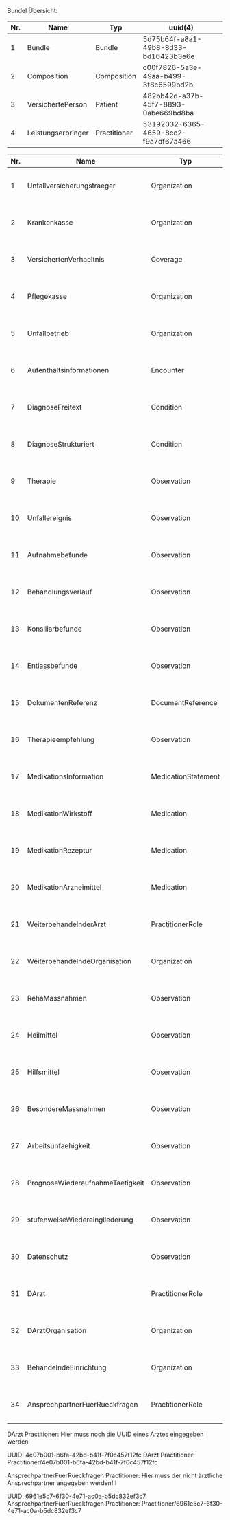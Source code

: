 Bundel Übersicht:



| Nr.  | Name               | Typ          | uuid(4)                              |
| ---- | ------------------ | ------------ | ------------------------------------ |
| 1    | Bundle             | Bundle       | 5d75b64f-a8a1-49b8-8d33-bd16423b3e6e |
| 2    | Composition        | Composition  | c00f7826-5a3e-49aa-b499-3f8c6599bd2b |
| 3    | VersichertePerson  | Patient      | 482bb42d-a37b-45f7-8893-0abe669bd8ba |
| 4    | Leistungserbringer | Practitioner | 53192032-6365-4659-8cc2-f9a7df67a466 |



| Nr.  | Name                             | Typ                 | uuid(4)                               |
| ---- | -------------------------------- | ------------------- | ------------------------------------- |
| 1    | Unfallversicherungstraeger       | Organization        | 180f219f-97a8-486d-99d9-ed631fe4fc60  |
| 2    | Krankenkasse                     | Organization        | 446a540f-7d08-4926-98fe-2abd3094aa92  |
| 3    | VersichertenVerhaeltnis          | Coverage            | 75c6d854-876e-4b9d-8ea9-327a46c9c50f  |
| 4    | Pflegekasse                      | Organization        | bf64ac16-926b-4082-968a-f7c088364b83  |
| 5    | Unfallbetrieb                    | Organization        | bef1dc10-a361-4eba-8fcc-073f771df44b  |
| 6    | Aufenthaltsinformationen         | Encounter           | a33633b7-ab47-4341-b4e9-c856bb5e5878  |
| 7    | DiagnoseFreitext                 | Condition           | 84507618-4ff5-46d9-9e61-8ab15c9ce2a4  |
| 8    | DiagnoseStrukturiert             | Condition           | 9acff578-cca8-4f9c-9f58-49e5cb91bbab  |
| 9    | Therapie                         | Observation         | 2288ca98-76e8-4daf-bfb3-dd36c0efbb39  |
| 10   | Unfallereignis                   | Observation         | 08b39f82-9dbf-4315-92f5-5f0011d37a5c  |
| 11   | Aufnahmebefunde                  | Observation         | d39c416d-e1a1-43fd-afef-2763fd66473e  |
| 12   | Behandlungsverlauf               | Observation         | 0c6d28f5-2b67-4308-9d90-6a53ecd9ce7e  |
| 13   | Konsiliarbefunde                 | Observation         | 0a25be9c-af37-410b-bd43-6c7d3e1f1681  |
| 14   | Entlassbefunde                   | Observation         | 4f518fd0-15dd-471a-ab4e-fe5ab3fe979e  |
| 15   | DokumentenReferenz               | DocumentReference   | c7b24835-f7b8-4480-a0fe-c0653d6c4050  |
| 16   | Therapieempfehlung               | Observation         | f2e30a2a-9070-43aa-9bf2-307ad290eb95  |
| 17   | MedikationsInformation           | MedicationStatement | cf72d600-1c4d-44bf-a8b3-ec100f1a4947  |
| 18   | MedikationWirkstoff              | Medication          | 8947dca1-69fd-4184-a55f-8f7f32b0a914  |
| 19   | MedikationRezeptur               | Medication          | 347b8239-6420-4b3a-a873-6b62e1fa1b0f  |
| 20   | MedikationArzneimittel           | Medication          | 4b28cbef-80e7-4838-b15b-b2d9dfc4461b  |
| 21   | WeiterbehandelnderArzt           | PractitionerRole    | ebd25191-272a-4a2f-9b52-8733963b32b8  |
| 22   | WeiterbehandelndeOrganisation    | Organization        | c9643334-ed27-4327-9eff-baff968982a0  |
| 23   | RehaMassnahmen                   | Observation         | 0f9b10f1-b311-49e8-b395-608303bdaa2d  |
| 24   | Heilmittel                       | Observation         | 8d018e14-21b7-4982-b26f-d3b4812f7a1f  |
| 25   | Hilfsmittel                      | Observation         | b77a0cc9-62ff-47c5-96b5-a964f313490dl |
| 26   | BesondereMassnahmen              | Observation         | 3aecc20f-00e2-4d82-ae7b-a703118c9969  |
| 27   | Arbeitsunfaehigkeit              | Observation         | bbc56617-923d-4076-8bad-43cd861031c7  |
| 28   | PrognoseWiederaufnahmeTaetigkeit | Observation         | f8412800-04b9-446b-b83d-2d772af8099b  |
| 29   | stufenweiseWiedereingliederung   | Observation         | e04aaff2-34c7-4dfa-80cf-b3c5d5a03058  |
| 30   | Datenschutz                      | Observation         | dc5b40d7-1c69-401a-a649-145c79c4b571  |
| 31   | DArzt                            | PractitionerRole    | 93ad5198-d79b-4436-9e1e-aaa69acb2d08  |
| 32   | DArztOrganisation                | Organization        | cdc0ceec-dc27-44e5-a7c7-567a754dc912  |
| 33   | BehandelndeEinrichtung           | Organization        | f952b0d1-bb04-402d-b0e6-cef800858f98  |
| 34   | AnsprechpartnerFuerRueckfragen   | PractitionerRole    | 3011936a-df87-4144-a35a-bbaae96bb2cc  |

DArzt Practitioner:   Hier muss noch die UUID eines Arztes eingegeben werden

UUID:  4e07b001-b6fa-42bd-b41f-7f0c457f12fc
DArzt Practitioner:  Practitioner/4e07b001-b6fa-42bd-b41f-7f0c457f12fc



AnsprechpartnerFuerRueckfragen Practitioner:  Hier muss der nicht ärztliche Ansprechpartner angegeben werden!!!

UUID: 6961e5c7-6f30-4e71-ac0a-b5dc832ef3c7
AnsprechpartnerFuerRueckfragen Practitioner:  Practitioner/6961e5c7-6f30-4e71-ac0a-b5dc832ef3c7

